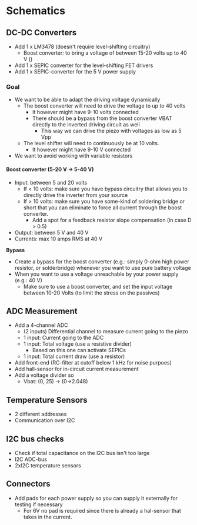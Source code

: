 # Schematics
## DC-DC Converters
- Add 1 x LM3478 (doesn't require level-shifting circuitry)
	- Boost converter: to bring a voltage of between 15-20 volts up to 40 V ()
- Add 1 x SEPIC converter for the level-shifting FET drivers
- Add 1 x SEPIC-converter for the 5 V power supply

### Goal
- We want to be able to adapt the driving voltage dynamically
	- The boost converter will need to drive the voltage to up to 40 volts
		- It however might have 9-10 volts connected
		- There should be a bypass from the boost converter VBAT directly to the inverted driving circuit as well
			- This way we can drive the piezo with voltages as low as 5 Vpp
	- The level shifter will need to continuously be at 10 volts.
		- It however might have 9-10 V connected
- We want to avoid working with variable resistors

#### Boost converter (5-20 V -> 5-40 V)
- Input: between 5 and 20 volts
	- If < 10 volts: make sure you have bypass circuitry that allows you to directly drive the inverter from your source
	- If > 10 volts: make sure you have some-kind of soldering bridge or short that you can eliminate to force all current through the boost converter.
		- Add a spot for a feedback resistor slope compensation (in case D > 0.5)
- Output: between 5 V and 40 V
- Currents: max 10 amps RMS at 40 V



**Bypass** 
- Create a bypass for the boost converter (e.g.: simply 0-ohm high power resistor, or solderbridge) whenever you want to use pure battery voltage
- When you want to use a voltage unreachable by your power supply (e.g.: 40 V)
	- Make sure to use a boost converter, and set the input voltage between 10-20 Volts (to limit the stress on the passives)

## ADC Measurement
- Add a 4-channel ADC 
	- (2 inputs) Differential channel to measure current going to the piezo
	- 1 input: Current going to the ADC
	- 1 input: Total voltage (use a resistive divider)
		- Based on this one can activate SEPICs
	- 1 input: Total current draw (use a resistor)
- Add front-end (RC-filter at cutoff below 1 kHz for noise purpoes)
- Add hall-sensor for in-circuit current measurement
- Add a voltage divider so 
	- Vbat: (0, 25) -> (0->2.048)

## Temperature Sensors
- 2 different addresses
- Communication over I2C

## I2C bus checks
- Check if total capacitance on the I2C bus isn't too large
- I2C ADC-bus
- 2xI2C temperature sensors

## Connectors
- Add pads for each power supply so you can supply it externally for testing if necessary
	- For 6V no pad is required since there is already a hal-sensor that takes in the current.